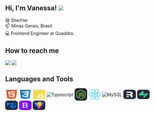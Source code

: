 ## Hi, I'm Vanessa! <img src="https://media.giphy.com/media/fvSnAaFUjIqh6XXIFp/giphy-downsized.gif" width="25px">

<p>😄 She/Her <br/>📫 Minas Gerais, Brasil. <br/>💻 Frontend Engineer at Quaddro.</p>

## How to reach me
<a href = "mailto:vanessacreis"><img src="https://img.shields.io/badge/Outlook-0078D4?style=for-the-badge&logo=microsoft-outlook&logoColor=white" target="_blank"></a>
<a href="https://www.linkedin.com/in/vanessacreisbh/" target="_blank"><img src="https://img.shields.io/badge/-LinkedIn-%230077B5?style=for-the-badge&logo=linkedin&logoColor=white" target="_blank"></a>
</div> 

## Languages and Tools
<div style="display: inline_block" align="left">
  <img align="center" alt="HTML5" height="30" width="40" src="https://raw.githubusercontent.com/devicons/devicon/master/icons/html5/html5-original.svg">
  <img align="center" alt="CSS3" height="30" width="40" src="https://raw.githubusercontent.com/devicons/devicon/master/icons/css3/css3-original.svg">
  <img align="center" alt="Javascript" height="30" width="40" src="https://raw.githubusercontent.com/devicons/devicon/master/icons/javascript/javascript-plain.svg">
  <img align="center" alt="Typescript" height="30" width="40" src="https://cdn.jsdelivr.net/gh/devicons/devicon/icons/typescript/typescript-original.svg"/>
  <img align="center" alt="Node.JS" height="40" width="40" src="https://github.com/tandpfun/skill-icons/raw/main/icons/NodeJS-Dark.svg">
  <img align="center" alt="React" height="40" width="40" src="https://raw.githubusercontent.com/devicons/devicon/master/icons/react/react-original.svg">
  <img align="center" alt="MySQL" height="30" width="40" src="https://cdn.jsdelivr.net/gh/devicons/devicon/icons/mysql/mysql-original.svg"/>
  <img align="center" alt="Remix" height="30" width="40" src="https://github.com/tandpfun/skill-icons/raw/main/icons/Remix-Dark.svg"/>
  <img align="center" alt="Supabase" height="30" width="40" src="https://github.com/tandpfun/skill-icons/raw/main/icons/Supabase-Dark.svg"/>
  <img align="center" alt="MaterialUI" height="30" width="40" src="https://github.com/tandpfun/skill-icons/raw/main/icons/MaterialUI-Dark.svg"/>
  <img align="center" alt="Bootstrap" height="30" width="40" src="https://github.com/tandpfun/skill-icons/raw/main/icons/Bootstrap.svg"/>
  <img align="center" alt="Vite" height="30" width="40" src="https://github.com/tandpfun/skill-icons/raw/main/icons/Vite-Dark.svg"/>
</div> 
 

